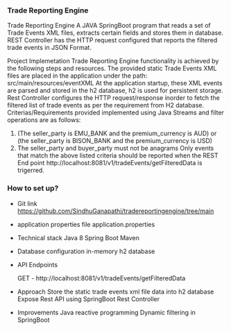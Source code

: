 ### Trade Reporting Engine ###
Trade Reporting Engine
A JAVA SpringBoot program that reads a set of Trade Events XML files, extracts certain fields and stores them in database.
REST Controller has the HTTP request configured that reports the filtered trade events in JSON Format.

Project Implemetation
Trade Reporting Engine functionality is achieved by the following steps and resources.
The provided static Trade Events XML files are placed in the application under the path: src/main/resources/eventXML
At the application startup, these XML events are parsed and stored in the h2 database, h2 is used for persistent storage.
Rest Controller configures the HTTP request/response inorder to fetch the filtered list of trade events as per the requirement 
from H2 database. Criterias/Requirements provided implemented using Java Streams and filter operations are as follows:
1. (The seller_party is EMU_BANK and the premium_currency is AUD) or (the seller_party is BISON_BANK and the premium_currency is USD)
2.	The seller_party and buyer_party must not be anagrams 
Only events that match the above listed criteria should be reported when the REST End point http://localhost:8081/v1/tradeEvents/getFilteredData
is trigerred.

### How to set up? ###
* Git link
	 https://github.com/SindhuGanapathi/tradereportingengine/tree/main


* application properties file
     application.properties


* Technical stack 
	 Java 8
	 Spring Boot
	 Maven


* Database configuration 
	in-memory h2 database


* API Endpoints 

	GET - http://localhost:8081/v1/tradeEvents/getFilteredData
	

* Approach
	Store the static trade events xml file data into h2 database 
	Expose Rest API using SpringBoot Rest Controller


* Improvements
  Java reactive programming
  Dynamic filtering in SpringBoot
